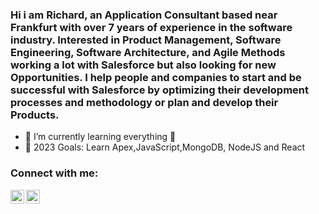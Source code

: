 ### Hi i am Richard, an Application Consultant based near Frankfurt with over 7 years of experience in the software industry. Interested in Product Management, Software Engineering, Software Architecture, and Agile Methods working a lot with Salesforce but also looking for new Opportunities. I help people and companies to start and be successful with Salesforce by optimizing their development processes and methodology or plan and develop their Products.

- 🌱 I’m currently learning everything 🤣
- 🥅 2023 Goals: Learn Apex,JavaScript,MongoDB, NodeJS and React


### Connect with me:

[<img align="left" alt="Richard Hermann | LinkedIn" width="22px" src="https://cdn.jsdelivr.net/npm/simple-icons@v3/icons/linkedin.svg" />][linkedin]
[<img align="left" alt="rich_2094 | Instagram" width="22px" src="https://cdn.jsdelivr.net/npm/simple-icons@v3/icons/instagram.svg" />][instagram]

<br />

[instagram]: https://www.instagram.com/rich_2094/
[linkedin]: https://www.linkedin.com/in/richard-hermann-a93107143/
